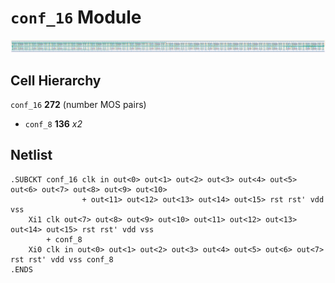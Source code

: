 # `conf_16` Module
![Layout](conf_16.png)

## Cell Hierarchy

`conf_16` **272** (number MOS pairs)
- `conf_8` **136** *x2*

## Netlist

```
.SUBCKT conf_16 clk in out<0> out<1> out<2> out<3> out<4> out<5> out<6> out<7> out<8> out<9> out<10>
                + out<11> out<12> out<13> out<14> out<15> rst rst' vdd vss
    Xi1 clk out<7> out<8> out<9> out<10> out<11> out<12> out<13> out<14> out<15> rst rst' vdd vss
        + conf_8
    Xi0 clk in out<0> out<1> out<2> out<3> out<4> out<5> out<6> out<7> rst rst' vdd vss conf_8
.ENDS
```
